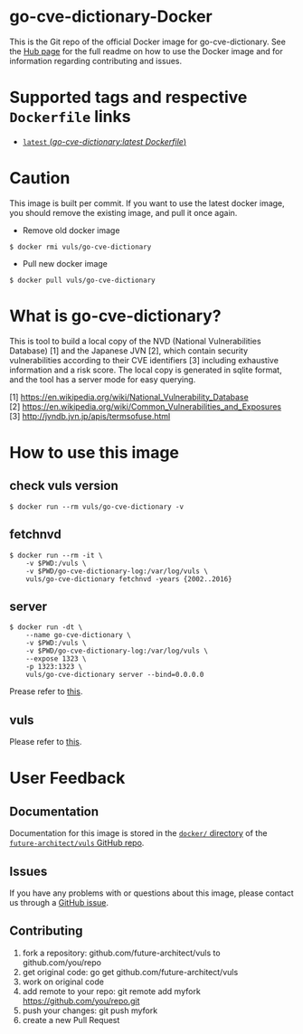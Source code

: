 # go-cve-dictionary-Docker

This is the Git repo of the official Docker image for go-cve-dictionary.
See the [Hub page](https://hub.docker.com/r/vuls/go-cve-dictionary/) for the full readme on how to use the Docker image and for information regarding contributing and issues.

# Supported tags and respective `Dockerfile` links

- [`latest` (*go-cve-dictionary:latest Dockerfile*)](https://github.com/future-architect/vuls/blob/master/setup/docker/go-cve-dictionary/latest/Dockerfile)

# Caution

This image is built per commit.
If you want to use the latest docker image, you should remove the existing image, and pull it once again.

- Remove old docker image

```
$ docker rmi vuls/go-cve-dictionary
```

- Pull new docker image

```
$ docker pull vuls/go-cve-dictionary
```

# What is go-cve-dictionary?

This is tool to build a local copy of the NVD (National Vulnerabilities Database) [1] and the Japanese JVN [2], which contain security vulnerabilities according to their CVE identifiers [3] including exhaustive information and a risk score. The local copy is generated in sqlite format, and the tool has a server mode for easy querying.

[1] https://en.wikipedia.org/wiki/National_Vulnerability_Database  
[2] https://en.wikipedia.org/wiki/Common_Vulnerabilities_and_Exposures  
[3] http://jvndb.jvn.jp/apis/termsofuse.html  

# How to use this image

## check vuls version

```
$ docker run --rm vuls/go-cve-dictionary -v
```

## fetchnvd

```console
$ docker run --rm -it \
    -v $PWD:/vuls \
    -v $PWD/go-cve-dictionary-log:/var/log/vuls \
    vuls/go-cve-dictionary fetchnvd -years {2002..2016}
```

## server

```console
$ docker run -dt \
    --name go-cve-dictionary \
    -v $PWD:/vuls \
    -v $PWD/go-cve-dictionary-log:/var/log/vuls \
    --expose 1323 \
    -p 1323:1323 \
    vuls/go-cve-dictionary server --bind=0.0.0.0
```

Prease refer to [this](https://hub.docker.com/r/vuls/go-cve-dictionary).

## vuls

Please refer to [this](https://hub.docker.com/r/vuls/vuls/).

# User Feedback

## Documentation

Documentation for this image is stored in the [`docker/` directory](https://github.com/future-architect/vuls/tree/master/setup/docker) of the [`future-architect/vuls` GitHub repo](https://github.com/future-architect/vuls). 

## Issues

If you have any problems with or questions about this image, please contact us through a [GitHub issue](https://github.com/future-architect/vuls/issues). 

## Contributing

1. fork a repository: github.com/future-architect/vuls to github.com/you/repo
1. get original code: go get github.com/future-architect/vuls
1. work on original code
1. add remote to your repo: git remote add myfork https://github.com/you/repo.git
1. push your changes: git push myfork
1. create a new Pull Request
